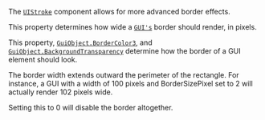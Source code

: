 The [`UIStroke`](https://create.roblox.com/docs/reference/engine/classes/UIStroke) component allows for more advanced border effects.

This property determines how wide a [`GUI's`](https://create.roblox.com/docs/reference/engine/classes/GuiObject) border should
render, in pixels.

This property, [`GuiObject.BorderColor3`](https://create.roblox.com/docs/reference/engine/classes/GuiObject#BorderColor3), and
[`GuiObject.BackgroundTransparency`](https://create.roblox.com/docs/reference/engine/classes/GuiObject#BackgroundTransparency) determine how the border of a GUI
element should look.

The border width extends outward the perimeter of the rectangle. For
instance, a GUI with a width of 100 pixels and BorderSizePixel set to 2
will actually render 102 pixels wide.

Setting this to 0 will disable the border altogether.